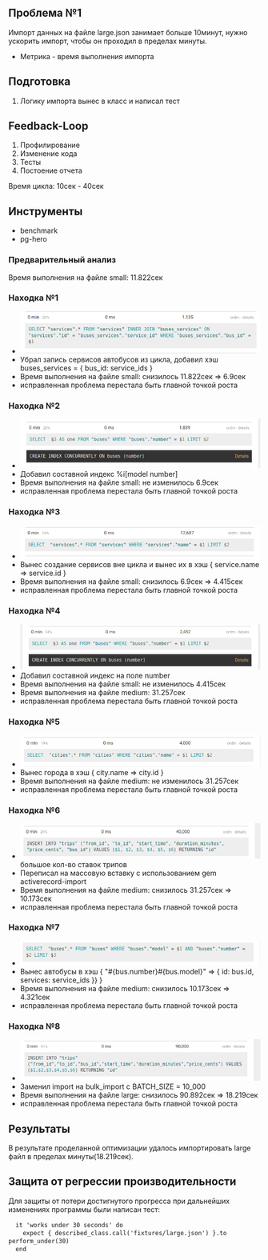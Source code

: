 ## Проблема №1
Импорт данных на файле large.json занимает больше 10минут, нужно ускорить импорт, чтобы он проходил в пределах минуты.

- Метрика - время выполнения импорта 

## Подготовка
1. Логику импорта вынес в класс и написал тест

## Feedback-Loop
1. Профилирование
2. Изменение кода
3. Тесты
4. Постоение отчета

Время цикла: 10сек - 40сек

## Инструменты
- benchmark
- pg-hero

### Предварительный анализ
Время выполнения  на файле small: 11.822сек

### Находка №1
- ![before](profiling/problem_1/1.png)
- Убрал запись сервисов автобусов из цикла, добавил хэш buses_services = { bus_id: service_ids }
- Время выполнения на файле small: снизилось 11.822сек => 6.9сек 
- исправленная проблема перестала быть главной точкой роста

### Находка №2
- ![before](profiling/problem_1/2.png)
- Добавил составной индекс %i[model number]
- Время выполнения на файле small: не изменилось 6.9сек
- исправленная проблема перестала быть главной точкой роста

### Находка №3
- ![before](profiling/problem_1/3.png)
- Вынес создание сервисов вне цикла и вынес их в хэш { service.name => service.id }
- Время выполнения на файле small: снизилось 6.9сек => 4.415сек
- исправленная проблема перестала быть главной точкой роста

### Находка №4
- ![before](profiling/problem_1/4.png)
- Добавил составной индекс на поле number
- Время выполнения на файле small: не изменилось 4.415сек
- Время выполнения на файле medium: 31.257сек
- исправленная проблема перестала быть главной точкой роста

### Находка №5
- ![before](profiling/problem_1/5.png)
- Вынес города в хэш { city.name => city.id }
- Время выполнения на файле medium: не изменилось 31.257сек
- исправленная проблема перестала быть главной точкой роста

### Находка №6
- ![before](profiling/problem_1/6.png) большое кол-во ставок трипов
- Переписал на массовую вставку с использованием gem activerecord-import
- Время выполнения на файле medium: снизилось 31.257сек => 10.173сек
- исправленная проблема перестала быть главной точкой роста

### Находка №7
- ![before](profiling/problem_1/7.png)
- Вынес автобусы в хэш { "#{bus.number}#{bus.model}" => { id: bus.id, services: service_ids }} }
- Время выполнения на файле medium: снизилось 10.173сек => 4.321сек
- исправленная проблема перестала быть главной точкой роста

### Находка №8
- ![before](profiling/problem_1/8.png)
- Заменил import на bulk_import c BATCH_SIZE = 10_000
- Время выполнения на файле large: снизилось 90.892сек => 18.219сек
- исправленная проблема перестала быть главной точкой роста

## Результаты
В результате проделанной оптимизации удалось импортировать large файл в пределах минуты(18.219сек).

## Защита от регрессии производительности
Для защиты от потери достигнутого прогресса при дальнейших изменениях программы были написан тест:

```
  it 'works under 30 seconds' do
    expect { described_class.call('fixtures/large.json') }.to perform_under(30)
  end
```